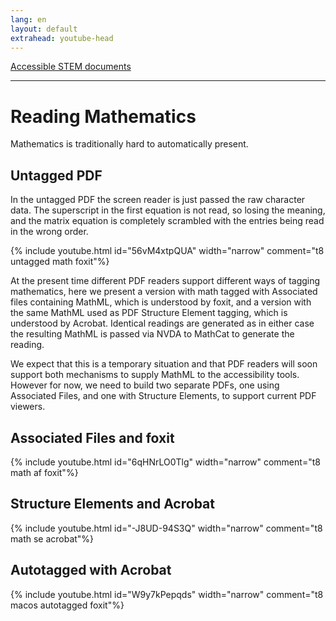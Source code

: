 ```yaml
---
lang: en
layout: default
extrahead: youtube-head
---
```


[Accessible STEM documents](./)

----


# Reading Mathematics

Mathematics is traditionally hard to automatically present.

## Untagged PDF

In the untagged PDF the screen reader is just passed the raw
character data.  The superscript in the first equation is not read, so
losing the meaning, and the matrix equation is completely scrambled
with the entries being read in the wrong order.



{% include youtube.html id="56vM4xtpQUA" width="narrow" comment="t8 untagged math foxit"%}


At the present time different PDF readers support different ways of
tagging mathematics, here we present a version with math tagged with
Associated files containing MathML, which is understood by foxit, and
a version with the same MathML used as PDF Structure Element tagging,
which is understood by Acrobat. Identical readings are generated as in
either case the resulting MathML is passed via NVDA to MathCat to
generate the reading.

We expect that this is a temporary situation and that PDF readers will
soon support both mechanisms to supply MathML to the accessibility
tools. However for now, we need to build two separate PDFs, one using
Associated Files, and one with Structure Elements, to support current
PDF viewers.

## Associated Files and foxit

{% include youtube.html id="6qHNrLO0Tlg" width="narrow" comment="t8 math af foxit"%}

## Structure Elements and Acrobat


{% include youtube.html id="-J8UD-94S3Q" width="narrow" comment="t8 math se acrobat"%}

## Autotagged with Acrobat

{% include youtube.html id="W9y7kPepqds" width="narrow" comment="t8 macos autotagged foxit"%}



